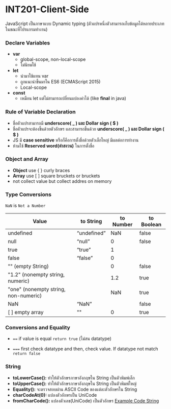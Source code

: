 # INT201-Client-Side
JavaScript เป็นภาษาแบบ Dynamic typing (ตัวแปรหนึ่งตัวสามารถเก็บข้อมูลได้หลายประเภทในขณะที่โปรแกรมทำงาน)
### Declare Variables
- **var**
    - global-scope, non-local-scope
    - ไม่นิยมใช้
- **let**
    - นำมาใช้แทน var
    - ถูกแนะนำขึ้นมาใน ES6 (ECMAScript 2015)
    - Local-scope
- **const**
    - เหมือน let แต่ไม่สามารถเปลี่ยนแปลงค่าได้ (like **final** in java)

### Rule of Variable Declaration
- ชื่อตัวแปรสามารถมี **underscore( _ ) และ Dollar sign ( $ )**
- ชื่อตัวแปรจะต้องขึ้นด้วยตัวอักษร และสามารถขึ้นด้วย **underscore( _ ) และ Dollar sign ( $ )**
- JS มี **case sensitive** หรือก็คือการตั้งชื่อด้วยตัวเล็กใหญ่ มีผลต่อการทำงาน
- ห้ามใช้ **Reserved word(คำสงวน)** ในการตั้งชื่อ

### Object and Array
- **Object** use { } curly braces
- **Array** use [ ] square bruckets or bruckets
- not collect value but collect addres on memory

### **Type Conversions**
    
`NaN` is `Not a Number`
    
| Value | to String | to Number | to Boolean |
| --- | --- | --- | --- |
| undefined | “undefined” | NaN | false |
| null | “null” | 0 | false |
| true | “true” | 1 |  |
| false | “false” | 0 |  |
| "" (empty String) |  | 0 | false |
| "1.2" (nonempty string, numeric) |  | 1.2 | true |
| "one" (nonempty string, non-numeric) |  | NaN | true |
| NaN | “NaN” |  | false |
| [ ] empty array | "" | 0 | true |

### **Conversions and Equality**
    
- `==` if value is equal `return true` (ไม่สน datatype)
    
- `===` first check datatype and then, check value. If datatype not match `return false`

### String 
- **toLowerCase():** ทำให้ตัวอักษรภาษาอังกฤษใน String เป็นตัวพิมพ์เล็ก
- **toUpperCase():** ทำให้ตัวอักษรภาษาอังกฤษใน String เป็นตัวพิมพ์ใหญ่
- **Equality():** จะตรวจสอบผ่าน ASCII Code ของแต่ละตัวอักษรใน String 
- **charCodeAt(0):** แปลงตัวอักษรเป็น UniCode
- **fromCharCode():** แปลงตัวเลข(UniCode) เป็นตัวอักษร
[Example Code String](./mid-term1/array/string.js)